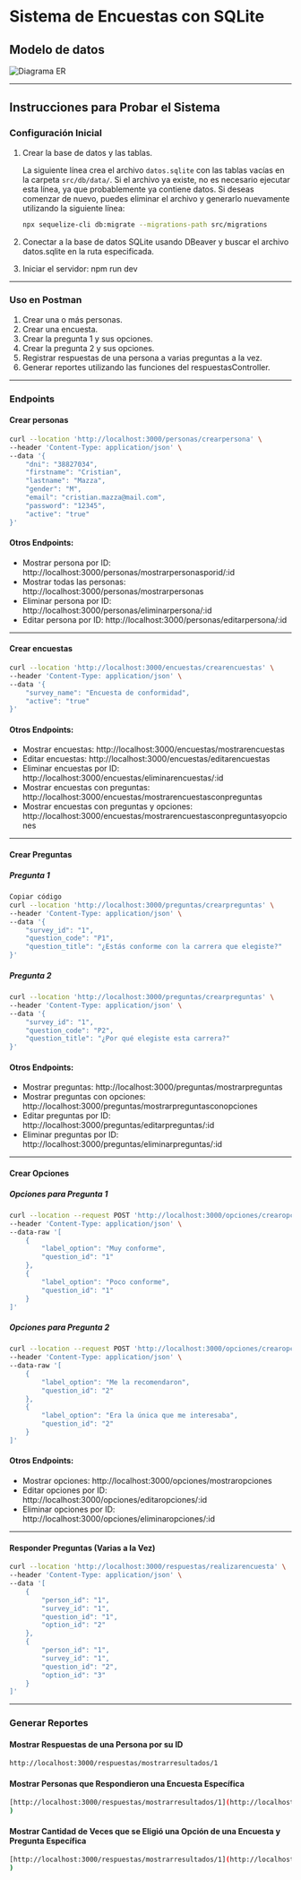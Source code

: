 # Sistema de Encuestas con SQLite

## Modelo de datos

![Diagrama ER](images/diagrama%20ER.png)


--------

## Instrucciones para Probar el Sistema

### Configuración Inicial

1. Crear la base de datos y las tablas.

   La siguiente línea crea el archivo `datos.sqlite` con las tablas vacías en la carpeta `src/db/data/`. Si el archivo ya existe, no es necesario ejecutar esta línea, ya que probablemente ya contiene datos. Si deseas comenzar de nuevo, puedes eliminar el archivo y generarlo nuevamente utilizando la siguiente línea:

   ```bash
   npx sequelize-cli db:migrate --migrations-path src/migrations
   
2. Conectar a la base de datos SQLite usando DBeaver y buscar el archivo datos.sqlite en la ruta especificada.

3. Iniciar el servidor: npm run dev
--------
### Uso en Postman

1. Crear una o más personas.
2. Crear una encuesta.
3. Crear la pregunta 1 y sus opciones.
4. Crear la pregunta 2 y sus opciones.
5. Registrar respuestas de una persona a varias preguntas a la vez.
6. Generar reportes utilizando las funciones del respuestasController.

--------

### Endpoints

#### Crear personas
```bash
curl --location 'http://localhost:3000/personas/crearpersona' \
--header 'Content-Type: application/json' \
--data '{
    "dni": "38827034",
    "firstname": "Cristian",
    "lastname": "Mazza",
    "gender": "M",
    "email": "cristian.mazza@mail.com",
    "password": "12345",
    "active": "true"
}'
```
#### Otros Endpoints:

* Mostrar persona por ID: http://localhost:3000/personas/mostrarpersonasporid/:id
* Mostrar todas las personas: http://localhost:3000/personas/mostrarpersonas
* Eliminar persona por ID: http://localhost:3000/personas/eliminarpersona/:id
* Editar persona por ID: http://localhost:3000/personas/editarpersona/:id

--------
#### Crear encuestas
```bash
curl --location 'http://localhost:3000/encuestas/crearencuestas' \
--header 'Content-Type: application/json' \
--data '{
    "survey_name": "Encuesta de conformidad",
    "active": "true"
}'
```
#### Otros Endpoints:
* Mostrar encuestas: http://localhost:3000/encuestas/mostrarencuestas
* Editar encuestas: http://localhost:3000/encuestas/editarencuestas
* Eliminar encuestas por ID: http://localhost:3000/encuestas/eliminarencuestas/:id
* Mostrar encuestas con preguntas: http://localhost:3000/encuestas/mostrarencuestasconpreguntas
* Mostrar encuestas con preguntas y opciones: http://localhost:3000/encuestas/mostrarencuestasconpreguntasyopciones

--------

#### Crear Preguntas
##### Pregunta 1
```bash
Copiar código
curl --location 'http://localhost:3000/preguntas/crearpreguntas' \
--header 'Content-Type: application/json' \
--data '{
    "survey_id": "1",
    "question_code": "P1",
    "question_title": "¿Estás conforme con la carrera que elegiste?"
}'
```
##### Pregunta 2
```bash
curl --location 'http://localhost:3000/preguntas/crearpreguntas' \
--header 'Content-Type: application/json' \
--data '{
    "survey_id": "1",
    "question_code": "P2",
    "question_title": "¿Por qué elegiste esta carrera?"
}'
```
#### Otros Endpoints:

* Mostrar preguntas: http://localhost:3000/preguntas/mostrarpreguntas
* Mostrar preguntas con opciones: http://localhost:3000/preguntas/mostrarpreguntasconopciones
* Editar preguntas por ID: http://localhost:3000/preguntas/editarpreguntas/:id
* Eliminar preguntas por ID: http://localhost:3000/preguntas/eliminarpreguntas/:id

--------
#### Crear Opciones
##### Opciones para Pregunta 1
```bash
curl --location --request POST 'http://localhost:3000/opciones/crearopciones' \
--header 'Content-Type: application/json' \
--data-raw '[
    {
        "label_option": "Muy conforme",
        "question_id": "1"
    },
    {
        "label_option": "Poco conforme",
        "question_id": "1"
    }
]'
```
##### Opciones para Pregunta 2
```bash
curl --location --request POST 'http://localhost:3000/opciones/crearopciones' \
--header 'Content-Type: application/json' \
--data-raw '[
    {
        "label_option": "Me la recomendaron",
        "question_id": "2"
    },
    {
        "label_option": "Era la única que me interesaba",
        "question_id": "2"
    }
]'

```
#### Otros Endpoints:

* Mostrar opciones: http://localhost:3000/opciones/mostraropciones
* Editar opciones por ID: http://localhost:3000/opciones/editaropciones/:id
* Eliminar opciones por ID: http://localhost:3000/opciones/eliminaropciones/:id

--------
#### Responder Preguntas (Varias a la Vez)
```bash
curl --location 'http://localhost:3000/respuestas/realizarencuesta' \
--header 'Content-Type: application/json' \
--data '[
    {
        "person_id": "1",
        "survey_id": "1",
        "question_id": "1",
        "option_id": "2"
    },
    {
        "person_id": "1",
        "survey_id": "1",
        "question_id": "2",
        "option_id": "3"
    }
]'
```
--------
### Generar Reportes
#### Mostrar Respuestas de una Persona por su ID
```bash
http://localhost:3000/respuestas/mostrarresultados/1
```
#### Mostrar Personas que Respondieron una Encuesta Específica
```bash
[http://localhost:3000/respuestas/mostrarresultados/1](http://localhost:3000/respuestas/mostrarPersonasquerespondieronencuesta/1
)
```
#### Mostrar Cantidad de Veces que se Eligió una Opción de una Encuesta y Pregunta Específica
```bash
[http://localhost:3000/respuestas/mostrarresultados/1](http://localhost:3000/respuestas/mostrarcantidaddevecesqueseeligioopcion/1/1/2
)
```
